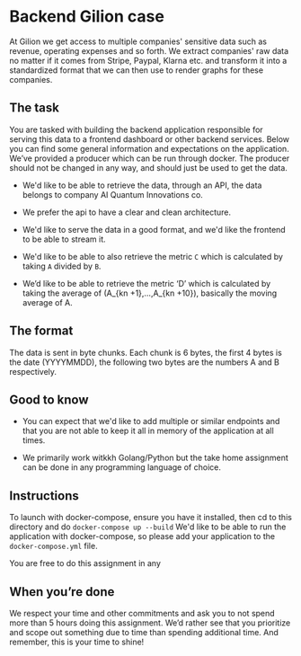# Backend Gilion case

At Gilion we get access to multiple companies' sensitive data such as revenue, operating expenses and so forth. We extract companies' raw data no matter if it comes from Stripe, Paypal, Klarna etc. and transform it into a standardized format that we can then use to render graphs for these companies.

## The task

You are tasked with building the backend application responsible for serving this data to a frontend dashboard or other backend services. Below you can find some general information and expectations on the application.
We’ve provided a producer which can be run through docker. The producer should not be changed in any way, and should just be used to get the data.


- We'd like to be able to retrieve the data, through an API, the data belongs to company AI Quantum Innovations co.

- We prefer the api to have a clear and clean architecture.

- We'd like to serve the data in a good format, and we'd like the frontend to be able to stream it.

- We'd like to be able to also retrieve the metric `C` which is calculated by taking `A` divided by `B`.

- We’d like to be able to retrieve the metric ‘D’ which is calculated by taking the average of (A_{kn +1},…,A_{kn +10}), basically the moving average of A.


## The format
The data is sent in byte chunks. Each chunk is 6 bytes, the first 4 bytes is the date (YYYYMMDD), the following two bytes are the numbers A and B respectively.

## Good to know

- You can expect that we'd like to add multiple or similar endpoints and that you are not able to keep it all in memory of the application at all times. 

- We primarily work witkkh Golang/Python but the take home assignment can be done in any programming language of choice. 

## Instructions
To launch with docker-compose, ensure you have it installed, then cd to this directory and do `docker-compose up --build`
We'd like to be able to run the application with docker-compose, so please add your application to the `docker-compose.yml` file. 

You are free to do this assignment in any

## When you’re done 

We respect your time and other commitments and ask you to not spend more than 5 hours doing this assignment. We’d rather see that you prioritize and scope out something due to time than spending additional time. And remember, this is your time to shine!

